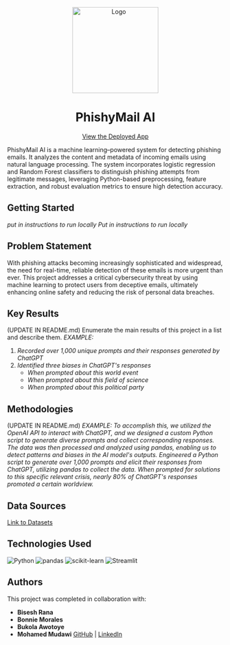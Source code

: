 <div align="center">
  <a href="https://phishymailai.streamlit.app" target="_blank"><img src="https://i.imgur.com/1hTgX65.png" alt="Logo" height="200" width="200"/></a>
  <h1>PhishyMail AI</h1>
  <p><a href="https://phishymailai.streamlit.app" target="_blank">View the Deployed App</a></p>
</div>

PhishyMail AI is a machine learning–powered system for detecting phishing emails. It analyzes the content and metadata of incoming emails using natural language processing. The system incorporates logistic regression and Random Forest classifiers to distinguish phishing attempts from legitimate messages, leveraging Python-based preprocessing, feature extraction, and robust evaluation metrics to ensure high detection accuracy.

## Getting Started

*put in instructions to run locally*
*Put in instructions to run locally*


## Problem Statement
With phishing attacks becoming increasingly sophisticated and widespread, the need for real-time, reliable detection of these emails is more urgent than ever. This project addresses a critical cybersecurity threat by using machine learning to protect users from deceptive emails, ultimately enhancing online safety and reducing the risk of personal data breaches.

## Key Results <!--- do not change this line -->
(UPDATE IN README.md)
Enumerate the main results of this project in a list and describe them.
*EXAMPLE:*
1. *Recorded over 1,000 unique prompts and their responses generated by ChatGPT*
2. *Identified three biases in ChatGPT's responses*
   - *When prompted about this world event*
   - *When prompted about this field of science*
   - *When prompted about this political party*
  
   
## Methodologies <!--- do not change this line -->
(UPDATE IN README.md)
*EXAMPLE:*
*To accomplish this, we utilized the OpenAI API to interact with ChatGPT, and we designed a custom Python script to generate diverse prompts and collect corresponding responses. The data was then processed and analyzed using pandas, enabling us to detect patterns and biases in the AI model's outputs.*
*Engineered a Python script to generate over 1,000 prompts and elicit their responses from ChatGPT, utilizing pandas to collect the data. When prompted for solutions to this specific relevant crisis, nearly 80% of ChatGPT's responses promoted a certain worldview.*

## Data Sources
[Link to Datasets](https://drive.google.com/drive/folders/1sBO10D3sSdqMvb27fH-g3BI_ro63MyjW?dmr=1&ec=wgc-drive-hero-goto)

## Technologies Used
<p>
  <img src="https://img.shields.io/badge/Python-3776AB?style=for-the-badge&logo=python&logoColor=white" alt="Python"/>
  <img src="https://img.shields.io/badge/pandas-150458?style=for-the-badge&logo=pandas&logoColor=white" alt="pandas"/>
  <img src="https://img.shields.io/badge/scikit--learn-F7931E?style=for-the-badge&logo=scikit-learn&logoColor=white" alt="scikit-learn"/>
  <img src="https://img.shields.io/badge/Streamlit-FF4B4B?style=for-the-badge&logo=streamlit&logoColor=white" alt="Streamlit"/>
</p>

## Authors  
This project was completed in collaboration with:  

- **Bisesh Rana**  
- **Bonnie Morales**  
- **Bukola Awotoye**  
- **Mohamed Mudawi** [GitHub](https://github.com/Mohamed-Mudawi) | [LinkedIn](https://www.linkedin.com/in/mohamed-mud/)  
